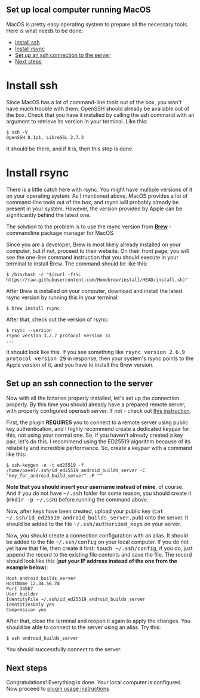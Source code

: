 ## Set up local computer running MacOS

MacOS is pretty easy operating system to prepare all the necessary tools. Here is what needs to be done:

- [Install ssh](#install-ssh)
- [Install rsync](#install-rsync)
- [Set up an ssh connection to the server](#set-up-an-ssh-connection-to-the-server)
- [Next steps](#next-steps)

# Install ssh

Since MacOS has a lot of command-line tools out of the box, you won't have much trouble with them. OpenSSH should already be available out of the box. Check that you have it installed by calling the ssh command with an argument to retrieve its version in your terminal. Like this:
```
$ ssh -V
OpenSSH_8.1p1, LibreSSL 2.7.3
```

It should be there, and if it is, then this step is done.

# Install rsync

There is a little catch here with rsync. You might have multiple versions of it on your operating system. As I mentioned above, MacOS provides a lot of command-line tools out of the box, and rsync will probably already be present in your system. However, the version provided by Apple can be significantly behind the latest one.

The solution to the problem is to use the rsync version from [**Brew**](https://brew.sh) - commandline package manager for MacOS.

Since you are a developer, Brew is most likely already installed on your computer, but if not, proceed to their website. On their front page, you will see the one-line command instruction that you should execute in your terminal to install Brew. The command should be like this:
```
$ /bin/bash -c "$(curl -fsSL https://raw.githubusercontent.com/Homebrew/install/HEAD/install.sh)"
```

After Brew is installed on your computer, download and install the latest rsync version by running this in your terminal:
```
$ brew install rsync
```

After that, check out the version of rsync:
```
$ rsync --version
rsync version 3.2.7 protocol version 31
...
```

It should look like this. If you see something like <kbd>rsync version 2.6.9 protocol version 29</kbd> in response, then your system's rsync points to the Apple version of it, and you have to install the Brew version.

## Set up an ssh connection to the server

Now with all the binaries properly installed, let's set up the connection properly. By this time you should already have a prepared remote server, with properly configured openssh server. If not - check out [this instruction](./setup_remote.md).

First, the plugin **REQUIRES** you to connect to a remote server using public key authentication, and I highly recommend create a dedicated keypair for this, not using your normal one. So, if you haven't already created a key pair, let's do this. I recommend using the ED25519 algorithm because of its reliability and incredible performance. So, create a keypair with a command like this:
```
$ ssh-keygen -o -t ed25519 -f /home/pavel/.ssh/id_ed25519_android_builds_server -C "key_for_android_build_server" -P ""
```

**Note that you should insert your username instead of mine**, of course. And if you do not have <kbd>~/.ssh</kbd> folder for some reason, you should create it (<kbd>mkdir -p ~/.ssh</kbd>) before running the command above.

Now, after keys have been created, upload your public key (<kbd>cat ~/.ssh/id_ed25519_android_builds_server.pub</kbd>) onto the server. It should be added to the file <kbd>~/.ssh/authorized_keys</kbd> on your server.

Now, you should create a connection configuration with an alias. It should be added to the file <kbd>~/.ssh/config</kbd> on your local computer. If you do not yet have that file, then create it first: <kbd>touch ~/.ssh/config</kbd>, if you do, just append the record to the existing file contents and save the file. The record should look like this (**put your IP address instead of the one from the example below**):
```
Host android_builds_server
HostName 12.34.56.78
Port 34567
User builder
IdentityFile ~/.ssh/id_ed25519_android_builds_server
IdentitiesOnly yes
Compression yes
```

After that, close the terminal and reopen it again to apply the changes. You should be able to connect to the server using an alias. Try this:
```
$ ssh android_builds_server
```

You should successfully connect to the server.

## Next steps

Congratulations! Everything is done. Your local computer is configured. Now proceed to [plugin usage instructions](./usage_general.md)
